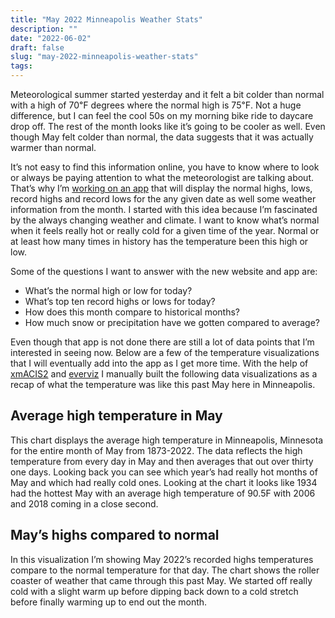 ```yaml
---
title: "May 2022 Minneapolis Weather Stats"
description: ""
date: "2022-06-02"
draft: false
slug: "may-2022-minneapolis-weather-stats"
tags:
---
```


<!--kg-card-begin: html-->
<p>Meteorological summer started yesterday and it felt a bit colder than normal with a high of 70℉ degrees where the normal high is 75℉. Not a huge difference, but I can feel the cool 50s on my morning bike ride to daycare drop off. The rest of the month looks like it&#8217;s going to be cooler as well. Even though May felt colder than normal, the data suggests that it was actually warmer than normal. </p>

<p>It&#8217;s not easy to find this information online, you have to know where to look or always be paying attention to what the meteorologist are talking about. That&#8217;s why I&#8217;m <a href="https://wxrecords.com" data-type="URL" data-id="https://wxrecords.com" target="_blank" rel="noreferrer noopener">working on an app</a> that will display the normal highs, lows, record highs and record lows for the any given date as well some weather information from the month. I started with this idea because I&#8217;m fascinated by the always changing weather and climate. I want to know what&#8217;s normal when it feels really hot or really cold for a given time of the year. Normal or at least how many times in history has the temperature been this high or low. </p>

<p>Some of the questions I want to answer with the new website and app are:</p>

<ul><li>What&#8217;s the normal high or low for today?</li><li>What&#8217;s top ten record highs or lows for today?</li><li>How does this month compare to historical months?</li><li>How much snow or precipitation have we gotten compared to average?</li></ul>

<p>Even though that app is not done there are still a lot of data points that I&#8217;m interested in seeing now. Below are a few of the temperature visualizations that I will eventually add into the app as I get more time. With the help of <a href="https://xmacis.rcc-acis.org/" target="_blank" rel="noreferrer noopener">xmACIS2</a> and <a href="https://everviz.com/" target="_blank" rel="noreferrer noopener">everviz</a> I manually built the following data visualizations as a recap of what the temperature was like this past May here in Minneapolis.</p>

<h2>Average high temperature in May</h2>

<p>This chart displays the average high temperature in Minneapolis, Minnesota for the entire month of May from 1873-2022. The data reflects the high temperature from every day in May and then averages that out over thirty one days. Looking back you can see which year&#8217;s had really hot months of May and which had really cold ones. Looking at the chart it looks like 1934 had the hottest May with an average high temperature of 90.5F with 2006 and 2018 coming in a close second.</p>

<div id="everviz-Et1budA7B" class="everviz-Et1budA7B"><script src="https://app.everviz.com/inject/Et1budA7B/" defer="defer"></script></div>

<h2>May&#8217;s highs compared to normal</h2>

<p>In this visualization I&#8217;m showing May 2022&#8217;s recorded highs temperatures compare to the normal temperature for that day. The chart shows the roller coaster of weather that came through this past May. We started off really cold with a slight warm up before dipping back down to a cold stretch before finally warming up to end out the month.</p>

<div id="everviz-h9lJBgk_z" class="everviz-h9lJBgk_z"><script src="https://app.everviz.com/inject/h9lJBgk_z/" defer="defer"></script></div>

<p></p>
<!--kg-card-end: html-->
